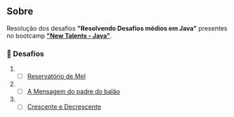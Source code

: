 ## Sobre

Resolução dos desafios **"Resolvendo Desafios médios em Java"** presentes no bootcamp **["New Talents - Java"](../../../)**.

### 🧠 Desafios

1. - [ ] [Reservatório de Mel](reservatorio-de-mel/)
2. - [ ] [A Mensagem do padre do balão](a-mensagem-do-padre-do-balao/)
3. - [ ] [Crescente e Decrescente](crescente-e-decrescente/)